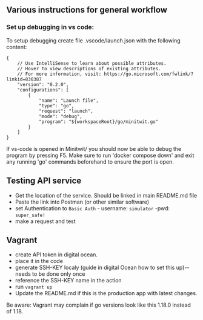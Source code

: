 ## Various instructions for general workflow

### Set up debugging in vs code:

To setup debugging create file .vscode/launch.json with the following content:

```
{
    // Use IntelliSense to learn about possible attributes.
    // Hover to view descriptions of existing attributes.
    // For more information, visit: https://go.microsoft.com/fwlink/?linkid=830387
    "version": "0.2.0",
    "configurations": [
        {
            "name": "Launch file",
            "type": "go",
            "request": "launch",
            "mode": "debug",
            "program": "${workspaceRoot}/go/minitwit.go"
        }
    ]
}
```

If vs-code is opened in Minitwit/ you should now be able to debug the program by pressing F5.
Make sure to run 'docker compose down' and exit any running 'go' commands beforehand to ensure the port is open.


## Testing API service
- Get the location of the service. Should be linked in main README.md file
- Paste the link into Postman (or other similar software)
- set Authentication to `Basic Auth` - username: `simulator` -pwd: `super_safe!`
- make a request and test


## Vagrant
- create API token in digital ocean.
- place it in the code
- generate SSH-KEY localy (guide in digital Ocean how to set this up)-- needs to be done only once
- reference the SSH-KEY name in the action
- run `vagrant up`
- Update the README.md if this is the production app with latest changes.

Be aware:
Vagrant may complain if go versions look like this 1.18.0 instead of 1.18.
